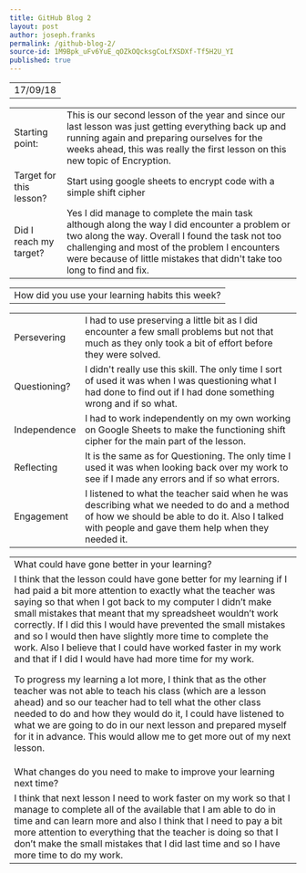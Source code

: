 ```yaml
---
title: GitHub Blog 2
layout: post
author: joseph.franks
permalink: /github-blog-2/
source-id: 1M9Bpk_uFv6YuE_qOZkOQcksgCoLfXSDXf-Tf5H2U_YI
published: true
---
```

<table class = "that-annoying-date-table">
  <tr>
    <td class = "main-table">17/09/18</td>
  </tr>
</table>  

<table class = "super-awesome-table">
  <tr>
    <td>Starting point:</td>
    <td>This is our second lesson of the year and since our last lesson was just getting everything back up and running again and preparing ourselves for the weeks ahead, this was really the first lesson on this new topic of Encryption.</td>
  </tr>
  <tr>
    <td>Target for this lesson?</td>
    <td>Start using google sheets to encrypt code with a simple shift cipher</td>
  </tr>
  <tr>
    <td>Did I reach my target? </td>
    <td>Yes I did manage to complete the main task although along the way I did encounter a problem or two along the way. Overall I found the task not too challenging and most of the problem I encounters were because of little mistakes that didn't take too long to find and fix.</td>
  </tr>
</table>


<table class = "main-table">
  <tr>
    <td>How did you use your learning habits this week?</td>
  </tr>
</table>

<table class = "super-awesome-table">
  <tr>
    <td>Persevering</td>
    <td>I had to use preserving a little bit as I did encounter a few small problems but not that much as they only took a bit of effort before they were solved.  </td>
  </tr>
  <tr>
    <td>Questioning?</td>
    <td>I didn't really use this skill. The only time I sort of used it was when I was questioning what I had done to find out if I had done something wrong and if so what.</td>
  </tr>
  <tr>
    <td>Independence</td>
    <td>I had to work independently on my own working on Google Sheets to make the functioning shift cipher for the main part of the lesson.</td>
  </tr>
  <tr>
    <td>Reflecting</td>
    <td>It is the same as for Questioning. The only time I used it was when looking back over my work to see if I made any errors and if so what errors.</td>
  </tr>
  <tr>
    <td>Engagement</td>
    <td>I listened to what the teacher said when he was describing what we needed to do and a method of how we should be able to do it. Also I talked with people and gave them help when they needed it. </td>
  </tr>
</table>  

<table class = "main-table">
  <tr>
    <td>What could have gone better in your learning?</td>
  </tr>
  <tr>
    <td>I think that the lesson could have gone better for my learning if I had paid a bit more attention to exactly what the teacher was saying so that when I got back to my computer I didn’t make small mistakes that meant that my spreadsheet wouldn’t work correctly. If I did this I would have prevented the small mistakes and so I would then have slightly more time to complete the work. Also I believe that I could have worked faster in my work and that if I did I would have had more time for my work.

To progress my learning a lot more, I think that as the other teacher was not able to teach his class (which are a lesson ahead) and so our teacher had to tell what the other class needed to do and how they would do it, I could have listened to what we are going to do in our next lesson and prepared myself for it in advance. This would allow me to get more out of my next lesson.</td>
  </tr>
  <tr>
    <td>What changes do you need to make to improve your learning next time?</td>
  </tr>
  <tr>
    <td>I think that next lesson I need to work faster on my work so that I manage to complete all of the available that I am able to do in time and can learn more and also I think that I need to pay a bit more attention to everything that the teacher is doing so that I don’t make the small mistakes that I did last time and so I have more time to do my work.</td>
  </tr>
</table>


